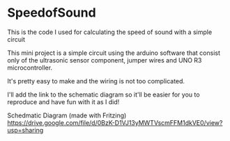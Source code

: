 # SpeedofSound
This is the code I used for calculating the speed of sound with a simple circuit

This mini project is a simple circuit using the arduino software that consist only of the
          ultrasonic sensor component, jumper wires and UNO R3 microcontroller.
          
It's pretty easy to make and the wiring is not too complicated. 

I'll add the link to the schematic diagram so it'll be easier for you to reproduce and have fun with it as I did!

Schedmatic Diagram (made with Fritzing)
https://drive.google.com/file/d/0BzK-D1VJ13yMWTVscmFFM1dkVE0/view?usp=sharing
